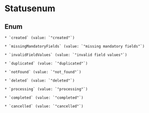 
# Statusenum

## Enum


    * `created` (value: `"created"`)

    * `missingMandatoryFields` (value: `"missing mandatory fields"`)

    * `invalidFieldValues` (value: `"invalid field values"`)

    * `duplicated` (value: `"duplicated"`)

    * `notFound` (value: `"not_found"`)

    * `deleted` (value: `"deleted"`)

    * `processing` (value: `"processing"`)

    * `completed` (value: `"completed"`)

    * `cancelled` (value: `"cancelled"`)



